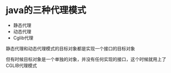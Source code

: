 # java的三种代理模式
- 静态代理
- 动态代理
- Cglib代理

静态代理和动态代理模式的目标对象都是实现一个接口的目标对象

但有时候目标对象是一个单独的对象，并没有任何实现的接口，这个时候就用上了CGLIB代理模式